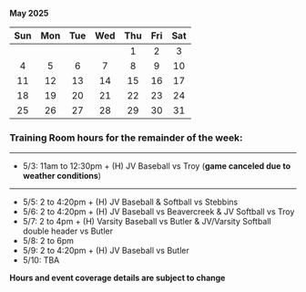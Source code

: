 **May 2025**

|Sun|Mon|Tue|Wed|Thu|Fri|Sat|
|:---:|:---:|:---:|:---:|:---:|:---:|:---:|
|   |   |   |   |1  |2  |3  |
|4  |5  |6  |7  |8  |9  |10 |
|11 |12 |13 |14 |15 |16 |17 |
|18 |19 |20 |21 |22 |23 |24 |
|25 |26 |27 |28 |29 |30 |31 |


### Training Room hours for the remainder of the week:
---
* 5/3: 11am to 12:30pm + (H) JV Baseball vs Troy
(**game canceled due to weather conditions**)
---
* 5/5: 2 to 4:20pm + (H) JV Baseball & Softball vs Stebbins
* 5/6: 2 to 4:20pm + (H) JV Baseball vs Beavercreek & JV Softball vs Troy
* 5/7: 2 to 4pm + (H) Varsity Baseball vs Butler & JV/Varsity Softball double header vs Butler
* 5/8: 2 to 6pm
* 5/9: 2 to 4:20pm + (H) JV Baseball vs Butler
* 5/10: TBA

**Hours and event coverage details are subject to change**
